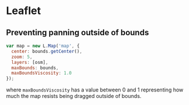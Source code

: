 
# Leaflet

## Preventing panning outside of bounds

```javascript
var map = new L.Map('map', {
  center: bounds.getCenter(),
  zoom: 5,
  layers: [osm],
  maxBounds: bounds,
  maxBoundsViscosity: 1.0
});
```
where `maxBoundsViscosity` has a value between 0 and 1 representing how much the map resists being dragged outside of bounds.
